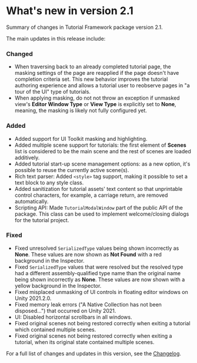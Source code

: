 <!-- What's new page template for packages: https://confluence.unity3d.com/display/DOCS/What%27s+new+page+template+for+packages -->

# What's new in version 2.1

Summary of changes in Tutorial Framework package version 2.1.

The main updates in this release include:

### Changed
- When traversing back to an already completed tutorial page, the masking settings of the page are reapplied if the page doesn't have completion criteria set.
This new behavior improves the tutorial authoring experience and allows a tutorial user to reobserve pages in "a tour of the UI" type of tutorials.
- When applying masking, do not not throw an exception if unmasked view's **Editor Window Type** or **View Type** is explicitly set to **None**, meaning, the masking is likely not fully configured yet.

### Added
- Added support for UI Toolkit masking and highlighting.
- Added multiple scene support for tutorials: the first element of **Scenes** list is considered to be the main scene and the rest of scenes are loaded additively.
- Added tutorial start-up scene management options: as a new option, it's possible to reuse the currently active scene(s).
- Rich text parser: Added `<style>` tag support, making it possible to set a text block to any style class.
- Added sanitization for tutorial assets' text content so that unprintable control characters, for example, a carriage return, are removed automatically.
- Scripting API: Made `TutorialModalWindow` part of the public API of the package. This class can be used to implement welcome/closing dialogs for the tutorial project.

### Fixed
- Fixed unresolved `SerializedType` values being shown incorrectly as **None**. These values are now shown as **Not Found** with a red background in the Inspector.
- Fixed `SerializedType` values that were resolved but the resolved type had a different assembly-qualified type name than the original name being shown incorrectly as **None**. These values are now shown with a yellow background in the Inspector.
- Fixed misplaced unmasking of UI controls in floating editor windows on Unity 2021.2.0.
- Fixed memory leak errors ("A Native Collection has not been disposed...") that occurred on Unity 2021.
- UI: Disabled horizontal scrollbars in all windows.
- Fixed original scenes not being restored correctly when exiting a tutorial which contained multiple scenes.
- Fixed original scenes not being restored correctly when exiting a tutorial, when its original state contained multiple scenes.

For a full list of changes and updates in this version, see the [Changelog].

[Changelog]: https://docs.unity3d.com/Packages/com.unity.learn.iet-framework@latest?subfolder=/changelog/CHANGELOG.html
